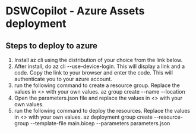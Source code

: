 # DSWCopilot - Azure Assets deployment

## Steps to deploy to azure

1.  Install az cli using the distribution of your choice from the link below. 
2.  After install, do az cli --use-device-login.  This will display a link and a code.  Copy the link to your browser and enter the code.  This will authenticate you to your azure account.
3.  run the following command to create a resource group.  Replace the values in <> with your own values.
    az group create --name <your-resource-group-name> --location <your-location>
4.  Open the parameters.json file and replace the values in <> with your own values.
5.  run the following command to deploy the resources.  Replace the values in <> with your own values.
    az deployment group create --resource-group <your-resource-group-name> --template-file main.bicep --parameters parameters.json